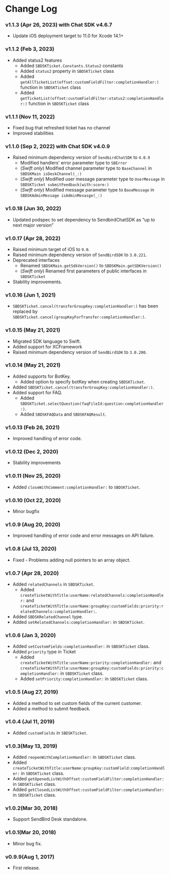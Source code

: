 # Change Log

### v1.1.3 (Apr 26, 2023) with Chat SDK **v4.6.7**
* Update iOS deployment target to 11.0 for Xcode 14.1+

### v1.1.2 (Feb 3, 2023)
* Added status2 features
    * Added `SBDSKTicket.Constants.Status2` constants
    * Added `status2` property in `SBDSKTicket` class
    * Added `getAllTicketList(offset:customFieldFilter:completionHandler:)` function in `SBDSKTicket` class
    * Added `getTicketList(offset:customFieldFilter:status2:completionHandler:)` function in `SBDSKTicket` class

### v1.1.1 (Nov 11, 2022)
* Fixed bug that refreshed ticket has no channel
* Improved stabilities

### v1.1.0 (Sep 2, 2022) with Chat SDK **v4.0.9**
* Raised minimum dependency version of `SendbirdChatSDK` to `4.0.9`
  * Modified handlers' error parameter type to `SBError`
  * (*Swift only*) Modified channel parameter type to `BaseChannel` in `SBDSKMain isDeskChannel(_:)`
  * (*Swift only*) Modified user message parameter type to `UserMessage` in `SBDSKTicket submitFeedback(with:score:)`
  * (*Swift only*) Modified message parameter type to `BaseMessage` in `SBDSKAdminMessage isAdminMesasge(_:)`
  
### v1.0.18 (Jun 30, 2022)
* Updated podspec to set dependency to SendbirdChatSDK as “up to next major version”

### v1.0.17 (Apr 28, 2022)
* Raised minimum target of iOS to `9.0`.
* Raised minimum dependency version of `SendBirdSDK` to `3.0.221`. 
* Deprecated interfaces
  * Renamed `SBDSKMain.getSdkVersion()` to `SBDSKMain.getSDKVersion()`
  * (*Swift only*) Renamed first parameters of public interfaces in `SBDSKTicket`
* Stability improvements.

### v1.0.16 (Jun 1, 2021)
* `SBDSKTicket.cancel(transferGroupKey:completionHandler:)` has been replaced by `SBDSKTicket.cancel(groupKeyForTransfer:completionHandler:)`.

### v1.0.15 (May 21, 2021)
* Migrated SDK language to Swift.
* Added support for XCFramework
* Raised minimum dependency version of `SendBirdSDK` to `3.0.200`.

### v1.0.14 (May 21, 2021)
* Added supports for BotKey.
    * Added option to specify botKey when creating `SBDSKTicket`.
* Added `SBDSKTicket.cancel(transferGroupKey:completionHandler:)`.
* Added support for FAQ.
    * Added `SBDSKTicket.selectQuestion(faqFileId:question:completionHandler:)`.
    * Added `SBDSKFAQData` and `SBDSKFAQResult`.

### v1.0.13 (Feb 26, 2021) 
* Improved handling of error code. 

### v1.0.12 (Dec 2, 2020) 
* Stability improvements 

### v1.0.11 (Nov 25, 2020)
* Added `closeWithComment:completionHandler:` to `SBDSKTicket`. 

### v1.0.10 (Oct 22, 2020)
* Minor bugfix

### v1.0.9 (Aug 20, 2020)
* Improved handling of error code and error messages on API failure.

### v1.0.8 (Jul 13, 2020)
* Fixed - Problems adding null pointers to an array object.

### v1.0.7 (Apr 28, 2020)
* Added `relatedChannels` in `SBDSKTicket`.
    * Added `createTicketWithTitle:userName:relatedChannels:completionHandler:` and `createTicketWithTitle:userName:groupKey:customFields:priority:relatedChannels:completionHandler:`. 
* Added `SBDSKRelatedChannel` type.
* Added `setRelatedChannels:completionHandler:` in `SBDSKTicket`.

### v1.0.6 (Jan 3, 2020)
* Added `setCustomFields:completionHandler:` in `SBDSKTicket` class.
* Added `priority` type in Ticket
  * Added `createTicketWithTitle:userName:priority:completionHandler:` and `createTicketWithTitle:userName:groupKey:customFields:priority:completionHandler:` in `SBDSKTicket` class.
  * Added `setPriority:completionHandler:` in `SBDSKTicket` class.

### v1.0.5 (Aug 27, 2019)
* Added a method to set custom fields of the current customer.
* Added a method to submit feedback.

### v1.0.4 (Jul 11, 2019)
* Added `customFields` in `SBDSKTicket`.

### v1.0.3(May 13, 2019)
* Added `reopenWithCompletionHandler:` in `SBDSKTicket` class.
* Added `createTicketWithTitle:userName:groupKey:customField:completionHandler:` in `SBDSKTicket` class.
* Added `getOpenedListWithOffset:customFieldFilter:completionHandler:` in `SBDSKTicket` class.
* Added `getClosedListWithOffset:customFieldFilter:completionHandler:` in `SBDSKTicket` class.

### v1.0.2(Mar 30, 2018)
* Support SendBird Desk standalone.

### v1.0.1(Mar 20, 2018)
* Minor bug fix.

### v0.9.9(Aug 1, 2017)
* First release.
